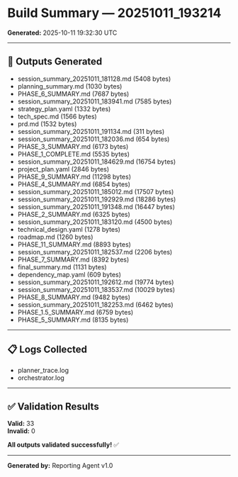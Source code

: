 # Build Summary — 20251011_193214

**Generated:** 2025-10-11 19:32:30 UTC  

---

## 📁 Outputs Generated

- session_summary_20251011_181128.md (5408 bytes)
- planning_summary.md (1030 bytes)
- PHASE_6_SUMMARY.md (7687 bytes)
- session_summary_20251011_183941.md (7585 bytes)
- strategy_plan.yaml (1332 bytes)
- tech_spec.md (1566 bytes)
- prd.md (1532 bytes)
- session_summary_20251011_191134.md (311 bytes)
- session_summary_20251011_182036.md (654 bytes)
- PHASE_3_SUMMARY.md (6173 bytes)
- PHASE_1_COMPLETE.md (5535 bytes)
- session_summary_20251011_184629.md (16754 bytes)
- project_plan.yaml (2846 bytes)
- PHASE_9_SUMMARY.md (11298 bytes)
- PHASE_4_SUMMARY.md (6854 bytes)
- session_summary_20251011_185012.md (17507 bytes)
- session_summary_20251011_192929.md (18286 bytes)
- session_summary_20251011_191348.md (16447 bytes)
- PHASE_2_SUMMARY.md (6325 bytes)
- session_summary_20251011_183120.md (4500 bytes)
- technical_design.yaml (1278 bytes)
- roadmap.md (1260 bytes)
- PHASE_11_SUMMARY.md (8893 bytes)
- session_summary_20251011_182537.md (2206 bytes)
- PHASE_7_SUMMARY.md (8392 bytes)
- final_summary.md (1131 bytes)
- dependency_map.yaml (609 bytes)
- session_summary_20251011_192612.md (19774 bytes)
- session_summary_20251011_183537.md (10029 bytes)
- PHASE_8_SUMMARY.md (9482 bytes)
- session_summary_20251011_182253.md (6462 bytes)
- PHASE_1.5_SUMMARY.md (6759 bytes)
- PHASE_5_SUMMARY.md (8135 bytes)

---

## 📋 Logs Collected

- planner_trace.log
- orchestrator.log

---

## ✅ Validation Results

**Valid:** 33  
**Invalid:** 0  

**All outputs validated successfully!** ✅

---

**Generated by:** Reporting Agent v1.0  
